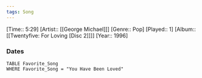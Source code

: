 ```yaml
---
tags: Song  
---
```

[Time:: 5:29]
[Artist:: [[George Michael]]]
[Genre:: Pop]
[Played:: 1]
[Album:: [[Twentyfive: For Loving [Disc 2]]]]
[Year:: 1996]
### Dates
````dataview
TABLE Favorite_Song
WHERE Favorite_Song = "You Have Been Loved"
````